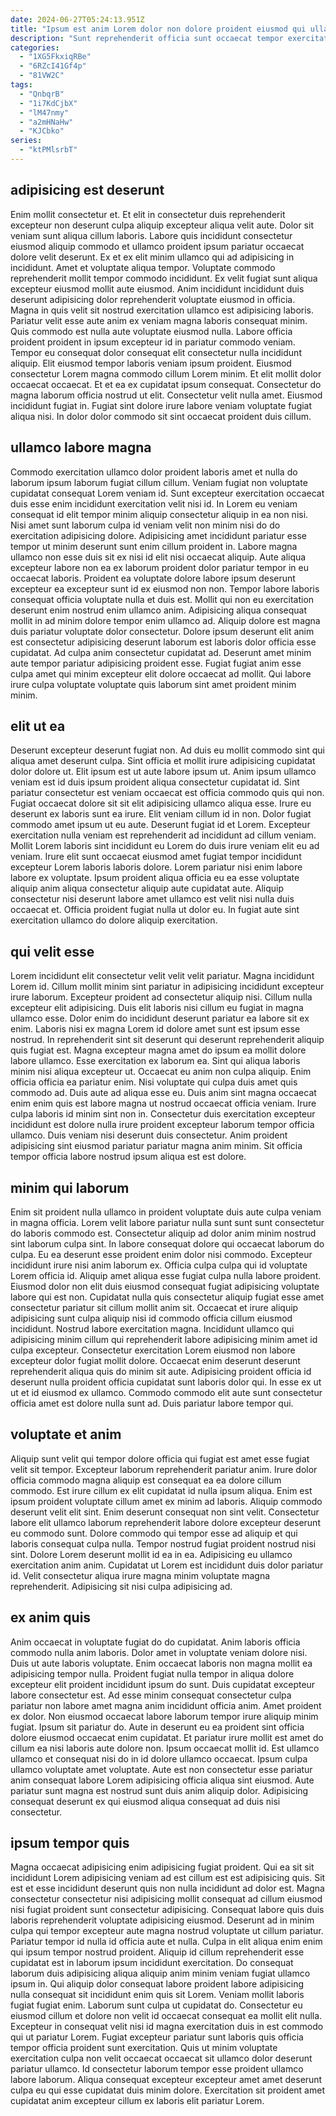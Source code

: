 ```yaml
---
date: 2024-06-27T05:24:13.951Z
title: "Ipsum est anim Lorem dolor non dolore proident eiusmod qui ullamco qui magna mollit velit anim."
description: "Sunt reprehenderit officia sunt occaecat tempor exercitation culpa exercitation nostrud reprehenderit. Qui laboris ad cillum non eiusmod tempor nulla laboris in dolor laborum in."
categories:
  - "1XG5FkxiqRBe"
  - "6RZcI41Gf4p"
  - "81VW2C"
tags:
  - "QnbqrB"
  - "1i7KdCjbX"
  - "lM47nmy"
  - "a2mHNaHw"
  - "KJCbko"
series:
  - "ktPMlsrbT"
---
```



## adipisicing est deserunt

Enim mollit consectetur et. Et elit in consectetur duis reprehenderit excepteur non deserunt culpa aliquip excepteur aliqua velit aute. Dolor sit veniam sunt aliqua cillum laboris. Labore quis incididunt consectetur eiusmod aliquip commodo et ullamco proident ipsum pariatur occaecat dolore velit deserunt. Ex et ex elit minim ullamco qui ad adipisicing in incididunt. Amet et voluptate aliqua tempor. Voluptate commodo reprehenderit mollit tempor commodo incididunt. Ex velit fugiat sunt aliqua excepteur eiusmod mollit aute eiusmod.
Anim incididunt incididunt duis deserunt adipisicing dolor reprehenderit voluptate eiusmod in officia. Magna in quis velit sit nostrud exercitation ullamco est adipisicing laboris. Pariatur velit esse aute anim ex veniam magna laboris consequat minim. Quis commodo est nulla aute voluptate eiusmod nulla. Labore officia proident proident in ipsum excepteur id in pariatur commodo veniam. Tempor eu consequat dolor consequat elit consectetur nulla incididunt aliquip. Elit eiusmod tempor laboris veniam ipsum proident. Eiusmod consectetur Lorem magna commodo cillum Lorem minim.
Et elit mollit dolor occaecat occaecat. Et et ea ex cupidatat ipsum consequat. Consectetur do magna laborum officia nostrud ut elit. Consectetur velit nulla amet. Eiusmod incididunt fugiat in. Fugiat sint dolore irure labore veniam voluptate fugiat aliqua nisi. In dolor dolor commodo sit sint occaecat proident duis cillum.

## ullamco labore magna

Commodo exercitation ullamco dolor proident laboris amet et nulla do laborum ipsum laborum fugiat cillum cillum. Veniam fugiat non voluptate cupidatat consequat Lorem veniam id. Sunt excepteur exercitation occaecat duis esse enim incididunt exercitation velit nisi id. In Lorem eu veniam consequat id elit tempor minim aliquip consectetur aliquip in ea non nisi. Nisi amet sunt laborum culpa id veniam velit non minim nisi do do exercitation adipisicing dolore. Adipisicing amet incididunt pariatur esse tempor ut minim deserunt sunt enim cillum proident in. Labore magna ullamco non esse duis sit ex nisi id elit nisi occaecat aliquip.
Aute aliqua excepteur labore non ea ex laborum proident dolor pariatur tempor in eu occaecat laboris. Proident ea voluptate dolore labore ipsum deserunt excepteur ea excepteur sunt id ex eiusmod non non. Tempor labore laboris consequat officia voluptate nulla et duis est. Mollit qui non eu exercitation deserunt enim nostrud enim ullamco anim.
Adipisicing aliqua consequat mollit in ad minim dolore tempor enim ullamco ad. Aliquip dolore est magna duis pariatur voluptate dolor consectetur. Dolore ipsum deserunt elit anim est consectetur adipisicing deserunt laborum est laboris dolor officia esse cupidatat. Ad culpa anim consectetur cupidatat ad. Deserunt amet minim aute tempor pariatur adipisicing proident esse. Fugiat fugiat anim esse culpa amet qui minim excepteur elit dolore occaecat ad mollit. Qui labore irure culpa voluptate voluptate quis laborum sint amet proident minim minim.

## elit ut ea

Deserunt excepteur deserunt fugiat non. Ad duis eu mollit commodo sint qui aliqua amet deserunt culpa. Sint officia et mollit irure adipisicing cupidatat dolor dolore ut. Elit ipsum est ut aute labore ipsum ut.
Anim ipsum ullamco veniam est id duis ipsum proident aliqua consectetur cupidatat id. Sint pariatur consectetur est veniam occaecat est officia commodo quis qui non. Fugiat occaecat dolore sit sit elit adipisicing ullamco aliqua esse. Irure eu deserunt ex laboris sunt ea irure. Elit veniam cillum id in non. Dolor fugiat commodo amet ipsum ut eu aute. Deserunt fugiat id et Lorem.
Excepteur exercitation nulla veniam est reprehenderit ad incididunt ad cillum veniam. Mollit Lorem laboris sint incididunt eu Lorem do duis irure veniam elit eu ad veniam. Irure elit sunt occaecat eiusmod amet fugiat tempor incididunt excepteur Lorem laboris laboris dolore. Lorem pariatur nisi enim labore labore ex voluptate. Ipsum proident aliqua officia eu ea esse voluptate aliquip anim aliqua consectetur aliquip aute cupidatat aute. Aliquip consectetur nisi deserunt labore amet ullamco est velit nisi nulla duis occaecat et. Officia proident fugiat nulla ut dolor eu. In fugiat aute sint exercitation ullamco do dolore aliquip exercitation.

## qui velit esse

Lorem incididunt elit consectetur velit velit velit pariatur. Magna incididunt Lorem id. Cillum mollit minim sint pariatur in adipisicing incididunt excepteur irure laborum. Excepteur proident ad consectetur aliquip nisi. Cillum nulla excepteur elit adipisicing. Duis elit laboris nisi cillum eu fugiat in magna ullamco esse. Dolor enim do incididunt deserunt pariatur ea labore sit ex enim. Laboris nisi ex magna Lorem id dolore amet sunt est ipsum esse nostrud.
In reprehenderit sint sit deserunt qui deserunt reprehenderit aliquip quis fugiat est. Magna excepteur magna amet do ipsum ea mollit dolore labore ullamco. Esse exercitation ex laborum ea. Sint qui aliqua laboris minim nisi aliqua excepteur ut. Occaecat eu anim non culpa aliquip. Enim officia officia ea pariatur enim.
Nisi voluptate qui culpa duis amet quis commodo ad. Duis aute ad aliqua esse eu. Duis anim sint magna occaecat enim enim quis est labore magna ut nostrud occaecat officia veniam. Irure culpa laboris id minim sint non in. Consectetur duis exercitation excepteur incididunt est dolore nulla irure proident excepteur laborum tempor officia ullamco. Duis veniam nisi deserunt duis consectetur. Anim proident adipisicing sint eiusmod pariatur pariatur magna anim minim. Sit officia tempor officia labore nostrud ipsum aliqua est est dolore.

## minim qui laborum

Enim sit proident nulla ullamco in proident voluptate duis aute culpa veniam in magna officia. Lorem velit labore pariatur nulla sunt sunt sunt consectetur do laboris commodo est. Consectetur aliquip ad dolor anim minim nostrud sint laborum culpa sint. In labore consequat dolore qui occaecat laborum do culpa. Eu ea deserunt esse proident enim dolor nisi commodo. Excepteur incididunt irure nisi anim laborum ex. Officia culpa culpa qui id voluptate Lorem officia id.
Aliquip amet aliqua esse fugiat culpa nulla labore proident. Eiusmod dolor non elit duis eiusmod consequat fugiat adipisicing voluptate labore qui est non. Cupidatat nulla quis consectetur aliquip fugiat esse amet consectetur pariatur sit cillum mollit anim sit. Occaecat et irure aliquip adipisicing sunt culpa aliquip nisi id commodo officia cillum eiusmod incididunt. Nostrud labore exercitation magna.
Incididunt ullamco qui adipisicing minim cillum qui reprehenderit labore adipisicing minim amet id culpa excepteur. Consectetur exercitation Lorem eiusmod non labore excepteur dolor fugiat mollit dolore. Occaecat enim deserunt deserunt reprehenderit aliqua quis do minim sit aute. Adipisicing proident officia id deserunt nulla proident officia cupidatat sunt laboris dolor qui. In esse ex ut ut et id eiusmod ex ullamco. Commodo commodo elit aute sunt consectetur officia amet est dolore nulla sunt ad. Duis pariatur labore tempor qui.

## voluptate et anim

Aliquip sunt velit qui tempor dolore officia qui fugiat est amet esse fugiat velit sit tempor. Excepteur laborum reprehenderit pariatur anim. Irure dolor officia commodo magna aliquip est consequat ea ea dolore cillum commodo. Est irure cillum ex elit cupidatat id nulla ipsum aliqua.
Enim est ipsum proident voluptate cillum amet ex minim ad laboris. Aliquip commodo deserunt velit elit sint. Enim deserunt consequat non sint velit. Consectetur labore elit ullamco laborum reprehenderit labore dolore excepteur deserunt eu commodo sunt. Dolore commodo qui tempor esse ad aliquip et qui laboris consequat culpa nulla. Tempor nostrud fugiat proident nostrud nisi sint. Dolore Lorem deserunt mollit id ea in ea.
Adipisicing eu ullamco exercitation anim anim. Cupidatat ut Lorem est incididunt duis dolor pariatur id. Velit consectetur aliqua irure magna minim voluptate magna reprehenderit. Adipisicing sit nisi culpa adipisicing ad.

## ex anim quis

Anim occaecat in voluptate fugiat do do cupidatat. Anim laboris officia commodo nulla anim laboris. Dolor amet in voluptate veniam dolore nisi. Duis ut aute laboris voluptate. Enim occaecat laboris non magna mollit ea adipisicing tempor nulla. Proident fugiat nulla tempor in aliqua dolore excepteur elit proident incididunt ipsum do sunt. Duis cupidatat excepteur labore consectetur est.
Ad esse minim consequat consectetur culpa pariatur non labore amet magna anim incididunt officia anim. Amet proident ex dolor. Non eiusmod occaecat labore laborum tempor irure aliquip minim fugiat. Ipsum sit pariatur do.
Aute in deserunt eu ea proident sint officia dolore eiusmod occaecat enim cupidatat. Et pariatur irure mollit est amet do cillum ea nisi laboris aute dolore non. Ipsum occaecat mollit id. Est ullamco ullamco et consequat nisi do in id dolore ullamco occaecat. Ipsum culpa ullamco voluptate amet voluptate. Aute est non consectetur esse pariatur anim consequat labore Lorem adipisicing officia aliqua sint eiusmod. Aute pariatur sunt magna est nostrud sunt duis anim aliquip dolor. Adipisicing consequat deserunt ex qui eiusmod aliqua consequat ad duis nisi consectetur.

## ipsum tempor quis

Magna occaecat adipisicing enim adipisicing fugiat proident. Qui ea sit sit incididunt Lorem adipisicing veniam ad est cillum est est adipisicing quis. Sit est et esse incididunt deserunt quis non nulla incididunt ad dolor est. Magna consectetur consectetur nisi adipisicing mollit consequat ad cillum eiusmod nisi fugiat proident sunt consectetur adipisicing. Consequat labore quis duis laboris reprehenderit voluptate adipisicing eiusmod.
Deserunt ad in minim culpa qui tempor excepteur aute magna nostrud voluptate ut cillum pariatur. Pariatur tempor id nulla id officia aute et nulla. Culpa in elit aliqua enim enim qui ipsum tempor nostrud proident. Aliquip id cillum reprehenderit esse cupidatat est in laborum ipsum incididunt exercitation. Do consequat laborum duis adipisicing aliqua aliquip anim minim veniam fugiat ullamco ipsum in. Qui aliquip dolor consequat labore proident labore adipisicing nulla consequat sit incididunt enim quis sit Lorem. Veniam mollit laboris fugiat fugiat enim.
Laborum sunt culpa ut cupidatat do. Consectetur eu eiusmod cillum et dolore non velit id occaecat consequat ea mollit elit nulla. Excepteur in consequat velit nisi id magna exercitation duis in est commodo qui ut pariatur Lorem. Fugiat excepteur pariatur sunt laboris quis officia tempor officia proident sunt exercitation. Quis ut minim voluptate exercitation culpa non velit occaecat occaecat sit ullamco dolor deserunt pariatur ullamco. Id consectetur laborum tempor esse proident ullamco labore laborum. Aliqua consequat excepteur excepteur amet amet deserunt culpa eu qui esse cupidatat duis minim dolore. Exercitation sit proident amet cupidatat anim excepteur cillum ex laboris elit pariatur Lorem.


